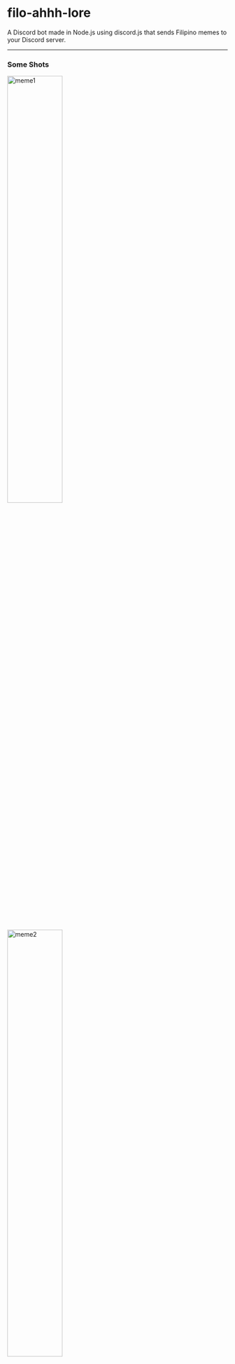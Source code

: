 # filo-ahhh-lore
A Discord bot made in Node.js using discord.js that sends Filipino memes to your Discord server.

<hr>

<h3>Some Shots</h3>

<img src="https://github.com/user-attachments/assets/60a4f217-9b20-4213-b8a0-f1f5d266942e" style="width: 50%;" alt="meme1">
<img src="https://github.com/user-attachments/assets/48ac668c-ddfe-4673-9999-e299d231e918" style="width: 50%;" alt="meme2">

If all the images are sent then 

<img src="https://github.com/user-attachments/assets/ecdcd5e0-d0c2-4341-89eb-8e639812b03f" style="width: 50%;" alt="sent-image">

<hr>

<h3>How to Use?</h3>

- `npm install discord.js`
- Copy the code
- Add your bot token
- Run it: `node index.js`

You can even add your own meme images
